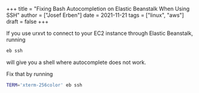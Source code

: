 +++
title = "Fixing Bash Autocompletion on Elastic Beanstalk When Using SSH"
author = ["Josef Erben"]
date = 2021-11-21
tags = ["linux", "aws"]
draft = false
+++

If you use urxvt to connect to your EC2 instance through Elastic Beanstalk, running

```bash
eb ssh
```

will give you a shell where autocomplete does not work.

Fix that by running

```bash
TERM='xterm-256color' eb ssh
```